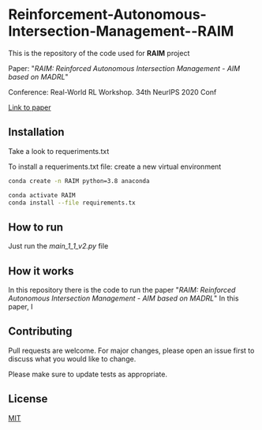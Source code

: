 # Reinforcement-Autonomous-Intersection-Management--RAIM
This is the repository of the code used for **RAIM** project

Paper: "_RAIM: Reinforced Autonomous Intersection Management - AIM based on MADRL_"

Conference: Real-World RL Workshop. 34th NeurIPS 2020 Conf

[Link to paper](https://www.researchgate.net/publication/357957238_RAIM_Reinforced_Autonomous_Intersection_Management_-_AIM_based_on_MADRL)

## Installation
Take a look to requeriments.txt

To install a requeriments.txt file:
create a new virtual environment

```bash
conda create -n RAIM python=3.8 anaconda
```

```bash
conda activate RAIM
conda install --file requirements.tx
```

## How to run
Just run the _main_1_1_v2.py_ file

## How it works
In this repository there is the code to run the paper "_RAIM: Reinforced Autonomous Intersection Management - AIM based on MADRL_"
In this paper, I 

## Contributing
Pull requests are welcome. For major changes, please open an issue first to discuss what you would like to change.

Please make sure to update tests as appropriate.

## License
[MIT](https://choosealicense.com/licenses/mit/)
